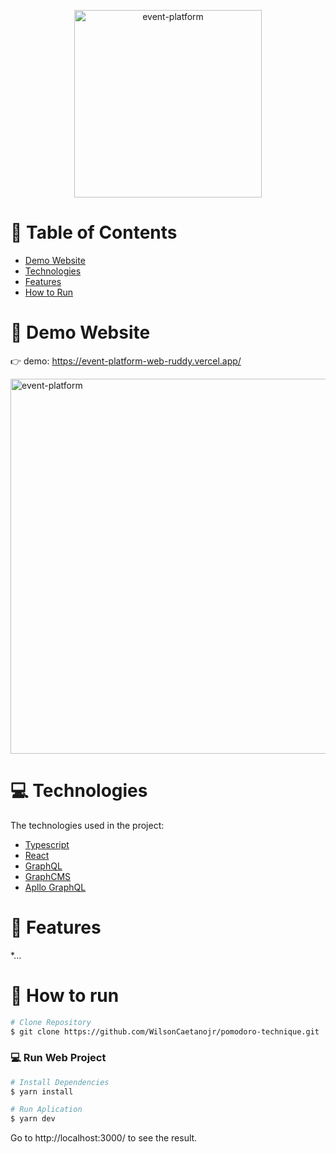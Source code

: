 <p align="center">
   <img src="https://i.imgur.com/Xo6Dftn.png" alt="event-platform" width="300"/>
</p>


# :pushpin: Table of Contents

* [Demo Website](#eyes-demo-website)     
* [Technologies](#computer-technologies)
* [Features](#rocket-features)
* [How to Run](#construction_worker-how-to-run)


# :eyes: Demo Website
👉  demo: https://event-platform-web-ruddy.vercel.app/

 <img src="https://i.imgur.com/opz6kTW.png" alt="event-platform" width="600"/>

# :computer: Technologies
The technologies used in the project:

* [Typescript](https://www.typescriptlang.org/)      
* [React](https://reactjs.org/)      
* [GraphQL](https://graphql.org/)      
* [GraphCMS](https://graphcms.com/)      
* [Apllo GraphQL](https://www.apollographql.com/docs/react/)      

# :rocket: Features

*...

# :construction_worker: How to run
```bash
# Clone Repository
$ git clone https://github.com/WilsonCaetanojr/pomodoro-technique.git
```

### 💻 Run Web Project

```bash
# Install Dependencies
$ yarn install

# Run Aplication
$ yarn dev
```
Go to http://localhost:3000/ to see the result.
